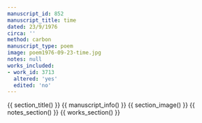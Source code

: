 ```yaml
---
manuscript_id: 852
manuscript_title: time
dated: 23/9/1976
circa: ''
method: carbon
manuscript_type: poem
image: poem1976-09-23-time.jpg
notes: null
works_included:
- work_id: 3713
  altered: 'yes'
  edited: 'no'
---
```


{{ section_title() }}
{{ manuscript_info() }}
{{ section_image() }}
{{ notes_section() }}
{{ works_section() }}
